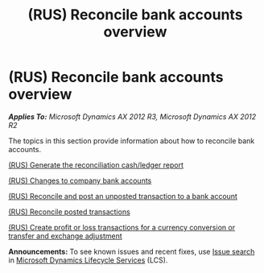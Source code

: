 ﻿---
title: (RUS) Reconcile bank accounts overview
TOCTitle: (RUS) Reconcile bank accounts overview
ms:assetid: f47e16c1-4c37-4525-a19e-8519fb5d37cb
ms:mtpsurl: https://technet.microsoft.com/en-us/library/JJ678615(v=AX.60)
ms:contentKeyID: 49388097
ms.date: 04/18/2014
mtps_version: v=AX.60
---

# (RUS) Reconcile bank accounts overview 


_**Applies To:** Microsoft Dynamics AX 2012 R3, Microsoft Dynamics AX 2012 R2_

The topics in this section provide information about how to reconcile bank accounts.

[(RUS) Generate the reconciliation cash/ledger report](rus-generate-the-reconciliation-cash-ledger-report.md)

[(RUS) Changes to company bank accounts](rus-changes-to-company-bank-accounts.md)

[(RUS) Reconcile and post an unposted transaction to a bank account](rus-reconcile-and-post-an-unposted-transaction-to-a-bank-account.md)

[(RUS) Reconcile posted transactions](rus-reconcile-posted-transactions.md)

[(RUS) Create profit or loss transactions for a currency conversion or transfer and exchange adjustment](rus-create-profit-or-loss-transactions-for-a-currency-conversion-or-transfer-and-exchange-adjustment.md)

  
**Announcements:** To see known issues and recent fixes, use [Issue search](http://go.microsoft.com/fwlink/?linkid=389258) in [Microsoft Dynamics Lifecycle Services](http://go.microsoft.com/fwlink/?linkid=306505) (LCS).

